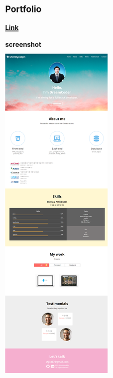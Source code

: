 # Portfolio

## [Link](https://shj3497.github.io/portfolio/)

## screenshot

![screenshot](imgs/portfolio_img2.png)
